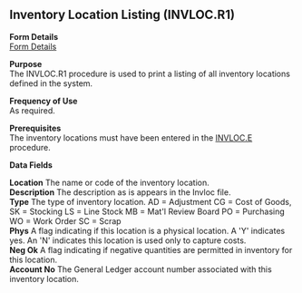 ##  Inventory Location Listing (INVLOC.R1)

<PageHeader />

**Form Details**  
[ Form Details ](INVLOC-R1-1/README.md)   

**Purpose**  
The INVLOC.R1 procedure is used to print a listing of all inventory locations
defined in the system.

**Frequency of Use**  
As required.

**Prerequisites**  
The inventory locations must have been entered in the [ INVLOC.E ](../../../../rover/AP-OVERVIEW/AP-ENTRY/AP-E/CHECKS-E/AP-CONTROL/INVLOC-E) procedure. 

**Data Fields**

**Location** The name or code of the inventory location.  
**Description** The description as is appears in the Invloc file.  
**Type** The type of inventory location. AD = Adjustment CG = Cost of Goods,
SK = Stocking LS = Line Stock MB = Mat'l Review Board PO = Purchasing WO =
Work Order SC = Scrap  
**Phys** A flag indicating if this location is a physical location. A 'Y'
indicates yes. An 'N' indicates this location is used only to capture costs.  
**Neg Ok** A flag indicating if negative quantities are permitted in inventory
for this location.  
**Account No** The General Ledger account number associated with this
inventory location.  
  
<badge text= "Version 8.10.57" vertical="middle" />

<PageFooter />